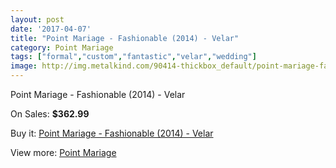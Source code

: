 ```yaml
---
layout: post
date: '2017-04-07'
title: "Point Mariage - Fashionable (2014) - Velar"
category: Point Mariage
tags: ["formal","custom","fantastic","velar","wedding"]
image: http://img.metalkind.com/90414-thickbox_default/point-mariage-fashionable-2014-velar.jpg
---
```

Point Mariage - Fashionable (2014) - Velar

On Sales: **$362.99**
<a href="https://www.metalkind.com/en/point-mariage/21493-point-mariage-fashionable-2014-velar.html"><amp-img layout="responsive" width="600" height="600" src="//img.metalkind.com/90414-thickbox_default/point-mariage-fashionable-2014-velar.jpg" alt="Point Mariage - Fashionable (2014) - Velar 0" /></a>
<a href="https://www.metalkind.com/en/point-mariage/21493-point-mariage-fashionable-2014-velar.html"><amp-img layout="responsive" width="600" height="600" src="//img.metalkind.com/90415-thickbox_default/point-mariage-fashionable-2014-velar.jpg" alt="Point Mariage - Fashionable (2014) - Velar 1" /></a>
<a href="https://www.metalkind.com/en/point-mariage/21493-point-mariage-fashionable-2014-velar.html"><amp-img layout="responsive" width="600" height="600" src="//img.metalkind.com/90416-thickbox_default/point-mariage-fashionable-2014-velar.jpg" alt="Point Mariage - Fashionable (2014) - Velar 2" /></a>
<a href="https://www.metalkind.com/en/point-mariage/21493-point-mariage-fashionable-2014-velar.html"><amp-img layout="responsive" width="600" height="600" src="//img.metalkind.com/90417-thickbox_default/point-mariage-fashionable-2014-velar.jpg" alt="Point Mariage - Fashionable (2014) - Velar 3" /></a>
<a href="https://www.metalkind.com/en/point-mariage/21493-point-mariage-fashionable-2014-velar.html"><amp-img layout="responsive" width="600" height="600" src="//img.metalkind.com/90418-thickbox_default/point-mariage-fashionable-2014-velar.jpg" alt="Point Mariage - Fashionable (2014) - Velar 4" /></a>

Buy it: [Point Mariage - Fashionable (2014) - Velar](https://www.metalkind.com/en/point-mariage/21493-point-mariage-fashionable-2014-velar.html "Point Mariage - Fashionable (2014) - Velar")

View more: [Point Mariage](https://www.metalkind.com/en/102-point-mariage "Point Mariage")